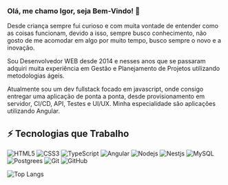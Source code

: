 ### Olá, me chamo Igor, seja Bem-Vindo! 👋

Desde criança sempre fui curioso e com muita vontade de entender como as coisas funcionam, devido a isso, sempre busco conhecimento, não gosto de me acomodar em algo por muito tempo, busco sempre o novo e a inovação.

Sou Desenvolvedor WEB desde 2014 e nesses anos que se passaram adquiri muita experiência em Gestão e Planejamento de Projetos utilizando metodologias ágeis.

Atualmente sou um dev fullstack focado em javascript, onde consigo entregar uma aplicação de ponta a ponta, desde provisionamento em servidor, CI/CD, API, Testes e UI/UX. Minha especialidade são aplicações utilizando Angular.

## ⚡ Tecnologias que Trabalho

![HTML5](https://img.shields.io/badge/-HTML5-E34F26?style=flat-square&logo=html5&logoColor=white)
![CSS3](https://img.shields.io/badge/-CSS3-1572B6?style=flat-square&logo=css3)
![TypeScript](https://img.shields.io/badge/-TypeScript-f1f1f1?style=flat-square&logo=typescript)
![Angular](https://img.shields.io/badge/-Angular-E34F26?style=flat-square&logo=angular)
![Nodejs](https://img.shields.io/badge/-Nodejs-black?style=flat-square&logo=Node.js)
![Nestjs](https://img.shields.io/badge/-Nestjs-black?style=flat-square&logo=Nestjs)
![MySQL](https://img.shields.io/badge/-MySQL-black?style=flat-square&logo=mysql)
![Postgrees](https://img.shields.io/badge/postgresql-4169e1?style=for-the-badge&logo=postgresql&logoColor=white&style=flat-square)
![Git](https://img.shields.io/badge/-Git-black?style=flat-square&logo=git)
![GitHub](https://img.shields.io/badge/-GitHub-181717?style=flat-square&logo=github)

![Top Langs](https://github-readme-stats.vercel.app/api/top-langs/?username=igordrangel&hide=TeX&layout=compact&theme=radical)

